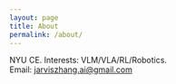 ```yaml
---
layout: page
title: About
permalink: /about/
---
```

NYU CE. Interests: VLM/VLA/RL/Robotics.  
Email: jarviszhang.ai@gmail.com